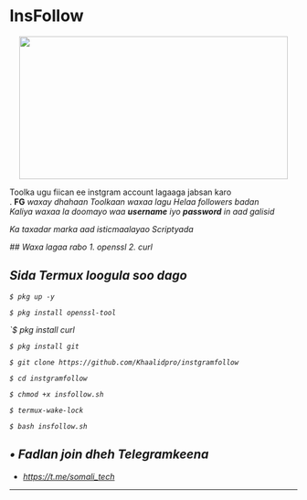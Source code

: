 # InsFollow
<p align="center">
  <img src="instgramfollow/welcome.gif" width="470" height="250">
</p>
Toolka ugu fiican ee instgram account lagaaga jabsan karo <br> .
<b>FG</b> <i>waxay dhahaan Toolkaan waxaa lagu Helaa followers badan </i> <br>
<i>Kaliya waxaa la doomayo waa <b>username</b> iyo <b> password</b> in aad galisid <br><i>
<p> Ka taxadar marka aad isticmaalayao Scriptyada</p> 
## Waxa lagaa rabo
1. openssl
2. curl

## Sida Termux loogula soo dago

`$ pkg up -y`

`$ pkg install openssl-tool`

`$ pkg install curl

`$ pkg install git`

`$ git clone https://github.com/Khaalidpro/instgramfollow`

`$ cd instgramfollow`

`$ chmod +x insfollow.sh`

`$ termux-wake-lock`

`$ bash insfollow.sh`

## • Fadlan join dheh Telegramkeena
* https://t.me/somali_tech
---


